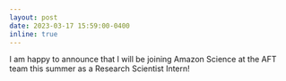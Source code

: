 ```yaml
---
layout: post
date: 2023-03-17 15:59:00-0400
inline: true
---
```


I am happy to announce that I will be joining Amazon Science at the AFT team this summer as a Research Scientist Intern!